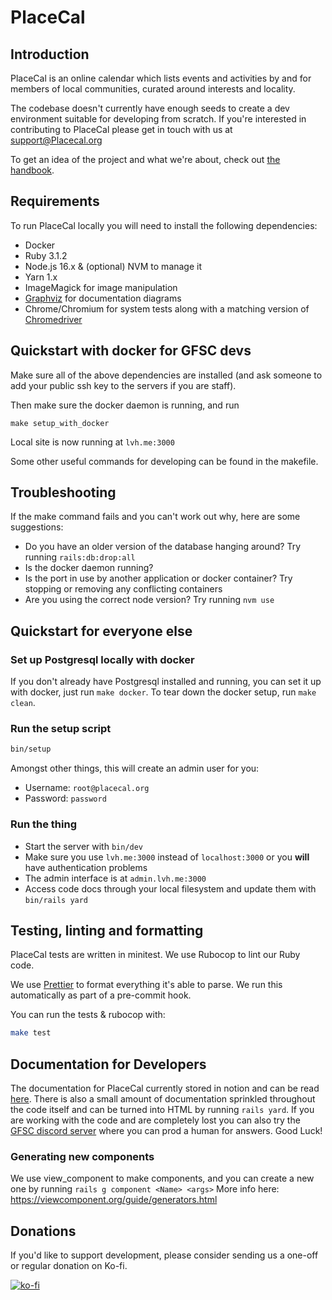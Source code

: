 # PlaceCal

## Introduction

PlaceCal is an online calendar which lists events and activities by and for members of local communities, curated around interests and locality.

The codebase doesn't currently have enough seeds to create a dev environment suitable for developing from scratch. If you're interested in contributing to PlaceCal please get in touch with us at support@Placecal.org

To get an idea of the project and what we're about, check out [the handbook](https://handbook.placecal.org/).

## Requirements

To run PlaceCal locally you will need to install the following dependencies:

- Docker
- Ruby 3.1.2
- Node.js 16.x & (optional) NVM to manage it
- Yarn 1.x
- ImageMagick for image manipulation
- [Graphviz](https://voormedia.github.io/rails-erd/install.html) for documentation diagrams
- Chrome/Chromium for system tests along with a matching version of [Chromedriver](https://chromedriver.chromium.org/)

## Quickstart with docker for GFSC devs

Make sure all of the above dependencies are installed (and ask someone to add your public ssh key to the servers if you are staff).

Then make sure the docker daemon is running, and run

`make setup_with_docker`

Local site is now running at `lvh.me:3000`

Some other useful commands for developing can be found in the makefile.

## Troubleshooting

If the make command fails and you can't work out why, here are some suggestions:

- Do you have an older version of the database hanging around? Try running `rails:db:drop:all`
- Is the docker daemon running?
- Is the port in use by another application or docker container? Try stopping or removing any conflicting containers
- Are you using the correct node version? Try running `nvm use`

## Quickstart for everyone else

### Set up Postgresql locally with docker

If you don't already have Postgresql installed and running, you can set it up with docker, just run `make docker`. To tear down the docker setup, run `make clean`.

### Run the setup script

```sh
bin/setup
```

Amongst other things, this will create an admin user for you:

- Username: `root@placecal.org`
- Password: `password`

### Run the thing

- Start the server with `bin/dev`
- Make sure you use `lvh.me:3000` instead of `localhost:3000` or you **will** have authentication problems
- The admin interface is at `admin.lvh.me:3000`
- Access code docs through your local filesystem and update them with `bin/rails yard`

## Testing, linting and formatting

PlaceCal tests are written in minitest. We use Rubocop to lint our Ruby code.

We use [Prettier](https://prettier.io/) to format everything it's able to parse. We run this automatically as part of a pre-commit hook.

You can run the tests & rubocop with:

```sh
make test
```

## Documentation for Developers

The documentation for PlaceCal currently stored in notion and can be read [here](https://www.notion.so/gfsc/PlaceCal-developer-handbook-01649b69009340e3ae3035e9cf346f27). There is also a small amount of documentation sprinkled throughout the code itself and can be turned into HTML by running `rails yard`. If you are working with the code and are completely lost you can also try the [GFSC discord server](http://discord.gfsc.studio) where you can prod a human for answers. Good Luck!

### Generating new components

We use view_component to make components, and you can create a new one by running `rails g component <Name> <args>`
More info here: https://viewcomponent.org/guide/generators.html

## Donations

If you'd like to support development, please consider sending us a one-off or regular donation on Ko-fi.

[![ko-fi](https://ko-fi.com/img/githubbutton_sm.svg)](https://ko-fi.com/M4M43THUM)
